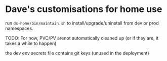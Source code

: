 # Dave's customisations for home use

run `ds-home/bin/maintain.sh` to install/upgrade/uninstall from dev or prod namespaces.


TODO: For now, PVC/PV arenot automatically cleaned up (or if they are, it takes a while to happen)

the dev env secrets file contains git keys (unused in the deployment)
